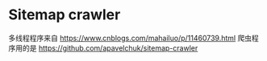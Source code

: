 # Sitemap crawler

多线程程序来自 https://www.cnblogs.com/mahailuo/p/11460739.html 
爬虫程序用的是 https://github.com/apavelchuk/sitemap-crawler